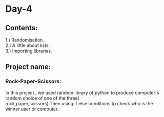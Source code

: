 # Day-4
## Contents:
1.) Randomisation. \
2.) A little about lists. \
3.) Importing libraries. 

## Project name:
### Rock-Paper-Scissors:
In this project , we used random library of python to produce computer's random choice of one of the three( \
rock,paper,scissors).Then using if else conditions tp check who is the winner user or computer.
